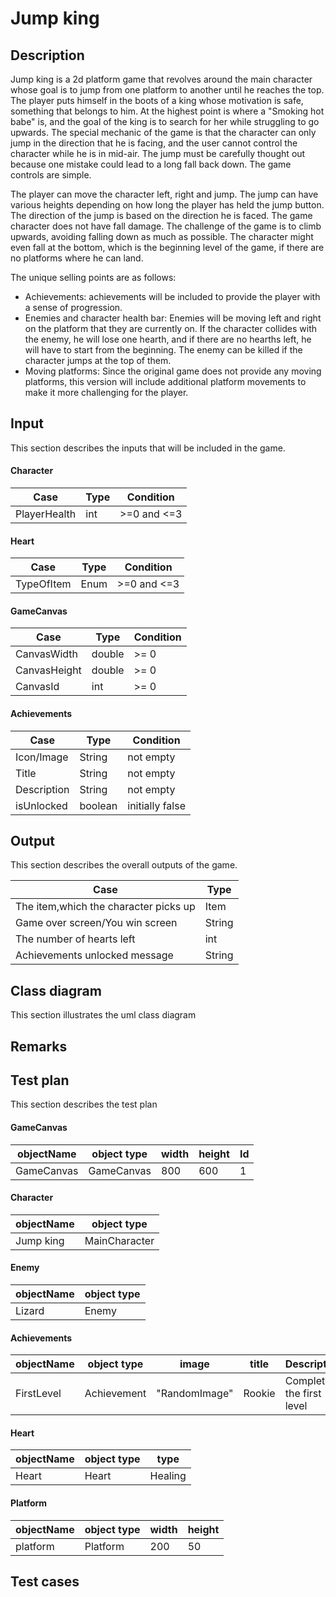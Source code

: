 # Jump king

## Description
Jump king is a 2d platform game that revolves around the main character whose goal is to jump from one platform to another until he reaches the top. The player puts himself in the boots of a king whose motivation is safe, something that belongs to him. At the highest point is where a "Smoking hot babe" is, and the goal of the king is to search for her while struggling to go upwards. The special mechanic of the game is that the character can only jump in the direction that he is facing, and the user cannot control the character while he is in mid-air. Тhe jump must be carefully thought out because one mistake could lead to a long fall back down. The game controls are simple.

The player can move the character left, right and jump. The jump can have various heights depending on how long the player has held the jump button. The direction of the jump is based on the direction he is faced. The game character does not have fall damage. The challenge of the game is to climb upwards, avoiding falling down as much as possible. The character might even fall at the bottom, which is the beginning level of the game, if there are no platforms where he can land.

The unique selling points are as follows:

* Achievements: achievements will be included to provide the player with a sense of progression.
* Enemies and character health bar: Enemies will be moving left and right on the platform that they are currently on. If the character collides with the enemy, he will lose one hearth, and if there are no hearths left, he will have to start from the beginning. The enemy can be killed if the character jumps at the top of them.
* Moving platforms: Since the original game does not provide any moving platforms, this version will include additional platform movements to make it more challenging for the player.
## Input
This section describes the inputs that will be included in the game.
#### Character
|     Case       |       Type        |    Condition  |
|----------------|-------------------|---------------|
|PlayerHealth    |        int        |    >=0 and <=3|

#### Heart
|     Case       |       Type        |    Condition  |
|----------------|-------------------|---------------|
|TypeOfItem      |       Enum        |    >=0 and <=3|

#### GameCanvas
|     Case       |       Type        |    Condition  |
|----------------|-------------------|---------------|
|CanvasWidth     |   double          |    >= 0       |
|CanvasHeight    |   double          |    >= 0       |
|CanvasId        |   int             |    >= 0       |

#### Achievements
|     Case       |       Type        |    Condition  |
|----------------|-------------------|---------------|
|Icon/Image      |   String          |    not empty  |
|Title           |   String          |    not empty  |
|Description     |   String          |    not empty  |
|isUnlocked      |   boolean         |initially false|


## Output
This section describes the overall outputs of the game.

|              Case                         |       Type        |
|-------------------------------------------|-------------------|
|The item,which the character picks up      |       Item        |
|Game over screen/You win screen            |       String      |
|The number of hearts left                  |       int         |
|Achievements unlocked message              |       String      |

## Class diagram
This section illustrates the uml class diagram
## Remarks

## Test plan
This section describes the test plan

#### GameCanvas

|  objectName    |     object type   |    width      |    height     |      Id      |
|----------------|-------------------|---------------|---------------|--------------|
|GameCanvas      |   GameCanvas      |     800       |     600       |      1       |

#### Character
|  objectName    |     object type   |
|----------------|-------------------|
|Jump king       |   MainCharacter   |

#### Enemy

|  objectName    |     object type   |
|----------------|-------------------|
|   Lizard       |      Enemy        |

#### Achievements 

|  objectName    |     object type   |    image      |    title      |     Description        |
|----------------|-------------------|---------------|---------------|------------------------|
|FirstLevel      |   Achievement     |"RandomImage"  |   Rookie      |Complete the first level|

#### Heart

|  objectName    |     object type   |  type  |
|----------------|-------------------|--------|
|    Heart       |      Heart        | Healing|

#### Platform

|  objectName    |     object type   |  width | height|
|----------------|-------------------|--------|-------|
|    platform    |      Platform     |  200   |  50   |


## Test cases